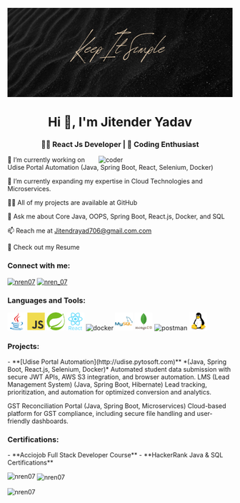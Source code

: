 <img align="center" width="1400px" height="200px" alt="coder" src="https://github.com/nren07/nren07/blob/main/Newsletter%20(1).png"> <h1 align="center">Hi 👋, I'm Jitender Yadav</h1> <h3 align="center">👨‍💻 React Js  Developer | 🚀 Coding Enthusiast</h3> <img align="right" width="300px" alt="coder" src="https://user-images.githubusercontent.com/55389276/140866485-8fb1c876-9a8f-4d6a-98dc-08c4981eaf70.gif"> <!-- Profile Statistics and Trophy Section --> <!-- <p align="left"> <img src="https://komarev.com/ghpvc/?username=nren07&label=Profile%20views&color=0e75b6&style=flat" alt="nren07" /> </p> -->
🔭 I’m currently working on Udise Portal Automation
(Java, Spring Boot, React, Selenium, Docker)

🌱 I’m currently expanding my expertise in Cloud Technologies and Microservices.

👨‍💻 All of my projects are available at GitHub

💬 Ask me about Core Java, OOPS, Spring Boot, React.js, Docker, and SQL

📫 Reach me at Jitendrayad706@gmail.com.com

📄 Check out my Resume

<h3 align="left">Connect with me:</h3> <p align="left"> <a href="https://linkedin.com/in/nren07" target="_blank"><img align="center" src="https://raw.githubusercontent.com/rahuldkjain/github-profile-readme-generator/master/src/images/icons/Social/linked-in-alt.svg" alt="nren07" height="30" width="40" /></a> <a href="https://www.leetcode.com/nren_07" target="_blank"><img align="center" src="https://raw.githubusercontent.com/rahuldkjain/github-profile-readme-generator/master/src/images/icons/Social/leet-code.svg" alt="nren_07" height="30" width="40" /></a> </p> <h3 align="left">Languages and Tools:</h3> <p align="left"> <img src="https://raw.githubusercontent.com/devicons/devicon/master/icons/java/java-original.svg" alt="java" width="40" height="40"/> <img src="https://raw.githubusercontent.com/devicons/devicon/master/icons/javascript/javascript-original.svg" alt="javascript" width="40" height="40"/> <img src="https://raw.githubusercontent.com/devicons/devicon/master/icons/spring/spring-original.svg" alt="spring" width="40" height="40"/> <img src="https://raw.githubusercontent.com/devicons/devicon/master/icons/react/react-original-wordmark.svg" alt="react" width="40" height="40"/> <img src="https://www.vectorlogo.zone/logos/docker/docker-icon.svg" alt="docker" width="40" height="40"/> <img src="https://raw.githubusercontent.com/devicons/devicon/master/icons/mysql/mysql-original-wordmark.svg" alt="mysql" width="40" height="40"/> <img src="https://raw.githubusercontent.com/devicons/devicon/master/icons/mongodb/mongodb-original-wordmark.svg" alt="mongodb" width="40" height="40"/> <img src="https://www.vectorlogo.zone/logos/getpostman/getpostman-icon.svg" alt="postman" width="40" height="40"/> <img src="https://raw.githubusercontent.com/devicons/devicon/master/icons/linux/linux-original.svg" alt="linux" width="40" height="40"/> </p>
<h3 align="left">Projects:</h3> - **[Udise Portal Automation](http://udise.pytosoft.com)** *(Java, Spring Boot, React.js, Selenium, Docker)* Automated student data submission with secure JWT APIs, AWS S3 integration, and browser automation.
LMS (Lead Management System)
(Java, Spring Boot, Hibernate)
Lead tracking, prioritization, and automation for optimized conversion and analytics.

GST Reconciliation Portal
(Java, Spring Boot, Microservices)
Cloud-based platform for GST compliance, including secure file handling and user-friendly dashboards.

<h3 align="left">Certifications:</h3> - **Acciojob Full Stack Developer Course** - **HackerRank Java & SQL Certifications** <p><img align="left" src="https://github-readme-stats.vercel.app/api/top-langs?username=nren07&show_icons=true&locale=en&layout=compact" alt="nren07" /></p> <p>&nbsp;<img align="center" src="https://github-readme-stats.vercel.app/api?username=nren07&show_icons=true&locale=en" alt="nren07" /></p> <p><img align="center" src="https://github-readme-streak-stats.herokuapp.com/?user=nren07&" alt="nren07" /></p>

